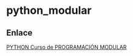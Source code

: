 # python_modular
## Enlace
[PYTHON  Curso de PROGRAMACIÓN MODULAR](https://youtu.be/keym3bGnb4I?si=vCS5dfGheVNc4v_d)
